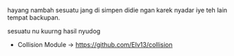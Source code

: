 hayang nambah sesuatu jang di simpen didie ngan karek nyadar iye teh lain tempat backupan.


sesuatu nu kuurng hasil nyudog

- Collision Module -> https://github.com/Elv13/collision
                                            
